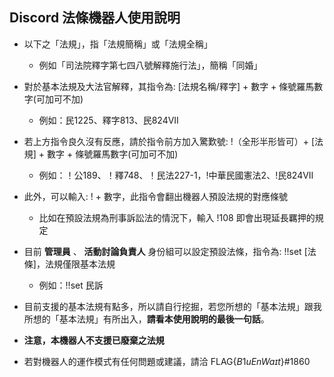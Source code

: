 ## Discord 法條機器人使用說明
* 以下之「法規」，指「法規簡稱」或「法規全稱」
	* 例如「司法院釋字第七四八號解釋施行法」，簡稱「同婚」
* 對於基本法規及大法官解釋，其指令為: [法規名稱/釋字] + 數字 + 條號羅馬數字(可加可不加)
	* 例如：民1225、釋字813、民824VII
* 若上方指令良久沒有反應，請於指令前方加入驚歎號: !（全形半形皆可）+ [法規] + 數字 + 條號羅馬數字(可加可不加)
	* 例如：！公189、！釋748、！民法227-1，!中華民國憲法2、!民824VII
* 此外，可以輸入: ! + 數字，此指令會翻出機器人預設法規的對應條號
	* 比如在預設法規為刑事訴訟法的情況下，輸入 !108 即會出現延長羈押的規定
* 目前 **管理員** 、 **活動討論負責人** 身份組可以設定預設法條，指令為:  !!set [法條]，法規僅限基本法規
	* 例如：!!set 民訴

* 目前支援的基本法規有點多，所以請自行挖掘，若您所想的「基本法規」跟我所想的「基本法規」有所出入，**請看本使用說明的最後一句話**。
* **注意，本機器人不支援已廢棄之法規**
* 若對機器人的運作模式有任何問題或建議，請洽 FLAG{$B1uEnWaɪt$}#1860
